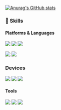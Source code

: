 [![Anurag's GitHub stats](https://github-readme-stats-git-masterrstaa-rickstaa.vercel.app/api?username=Chul-Hwan)](https://github.com/anuraghazra/github-readme-stats)


### 💪 Skills
#### Platforms & Languages
<p>
  <img src="https://img.shields.io/badge/Unity-4695EB?style=flat-square&logo=Unity&logoColor=white"/>
  <img src="https://img.shields.io/badge/Android-3DDC84?style=flat-square&logo=Android&logoColor=white"/>
  <img src="https://img.shields.io/badge/ARCore-3DDC84?style=flat-square"/>
</p>
<p>
  <img src="https://img.shields.io/badge/Java-007396?style=flat-square&logo=Java&logoColor=white"/>
  <img src="https://img.shields.io/badge/csharp-239120?style=flat-square&logo=C Sharp&logoColor=white"/>
</p>

### Devices
<p>
  <img src="https://img.shields.io/badge/Hololens-0078D6?style=flat-square"/>
  <img src="https://img.shields.io/badge/Android-3DDC84?style=flat-square"/>
  <img src="https://img.shields.io/badge/Meta Quest-1877F2?style=flat-square"/>
</p>

#### Tools
<p>
  <img src="https://img.shields.io/badge/Github-181717?style=flat-square&logo=GitHub&logoColor=white"/>
  <img src="https://img.shields.io/badge/Slack-4A154B?style=flat-square&logo=Slack&logoColor=white"/>
  <img src="https://img.shields.io/badge/Jira-0052CC?style=flat-square&logo=Jira&logoColor=white"/>
</p>
